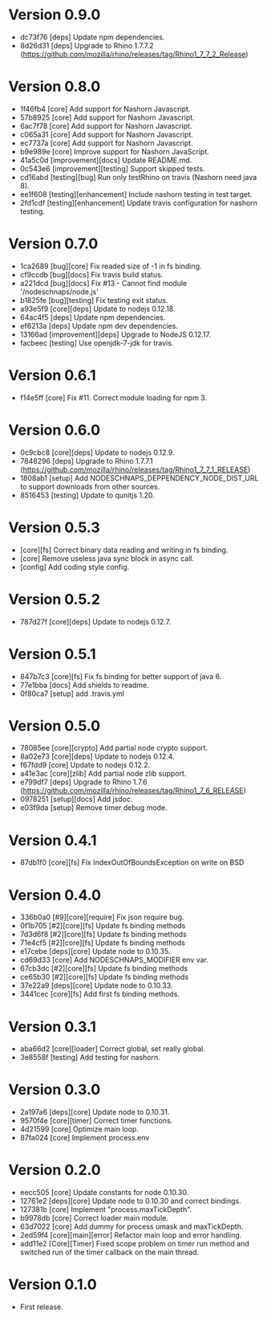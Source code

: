# Version 0.9.0
* dc73f76 [deps] Update npm dependencies.
* 8d26d31 [deps] Upgrade to Rhino 1.7.7.2 (https://github.com/mozilla/rhino/releases/tag/Rhino1_7_7_2_Release)

# Version 0.8.0
* 1f46fb4 [core] Add support for Nashorn Javascript.
* 57b8925 [core] Add support for Nashorn Javascript.
* 6ac7f78 [core] Add support for Nashorn Javascript.
* c065a31 [core] Add support for Nashorn Javascript.
* ec7737a [core] Add support for Nashorn Javascript.
* b9e989e [core] Improve support for Nashorn JavaScript.
* 41a5c0d [improvement][docs] Update README.md.
* 0c543e6 [improvement][testing] Support skipped tests.
* cd16abd [testing][bug] Run only testRhino on travis (Nashorn need java 8).
* ee1f608 [testing][enhancement] Include nashorn testing in test target.
* 2fd1cdf [testing][enhancement] Update travis configuration for nashorn testing.

# Version 0.7.0
* 1ca2689 [bug][core] Fix readed size of -1 in fs binding.
* cf9ccdb [bug][docs] Fix travis build status.
* a221dcd [bug][docs] Fix #13 - Cannot find module '/nodeschnaps/node.js'
* b1825fe [bug][testing] Fix testing exit status.
* a93e5f9 [core][deps] Update to nodejs 0.12.18.
* 64ac4f5 [deps] Update npm dependencies.
* ef6213a [deps] Update npm dev dependencies.
* 13166ad [improvement][deps] Upgrade to NodeJS 0.12.17.
* facbeec [testing] Use openjdk-7-jdk for travis.

# Version 0.6.1
* f14e5ff [core] Fix #11. Correct module loading for npm 3.

# Version 0.6.0
* 0c9cbc8 [core][deps] Update to nodejs 0.12.9.
* 7848296 [deps] Upgrade to Rhino 1.7.7.1 (https://github.com/mozilla/rhino/releases/tag/Rhino1_7_7_1_RELEASE)
* 1808ab1 [setup] Add NODESCHNAPS_DEPPENDENCY_NODE_DIST_URL to support downloads from other sources.
* 8516453 [testing] Update to qunitjs 1.20.

# Version 0.5.3
* [core][fs] Correct binary data reading and writing in fs binding.
* [core] Remove useless java sync block in async call.
* [config] Add coding style config.

# Version 0.5.2
* 787d27f [core][deps] Update to nodejs 0.12.7.

# Version 0.5.1
* 847b7c3 [core][fs] Fix fs binding for better support of java 6.
* 77e1bba [docs] Add shields to readme.
* 0f80ca7 [setup] add .travis.yml

# Version 0.5.0
* 78085ee [core][crypto] Add partial node crypto support.
* 8a02e73 [core][deps] Update to nodejs 0.12.4.
* f67fdd9 [core] Update to nodejs 0.12.2.
* a41e3ac [core][zlib] Add partial node zlib support.
* e799df7 [deps] Upgrade to Rhino 1.7.6 (https://github.com/mozilla/rhino/releases/tag/Rhino1_7_6_RELEASE)
* 0978251 [setup][docs] Add jsdoc.
* e03f9da [setup] Remove timer debug mode.

# Version 0.4.1
* 87db1f0 [core][fs] Fix IndexOutOfBoundsException on write on BSD

# Version 0.4.0
* 336b0a0 [#9][core][require] Fix json require bug.
* 0f1b705 [#2][core][fs] Update fs binding methods
* 7d3d6f8 [#2][core][fs] Update fs binding methods
* 71e4cf5 [#2][core][fs] Update fs binding methods
* e17cebe [deps][core] Update node to 0.10.35.
* cd69d33 [core] Add NODESCHNAPS_MODIFIER env var.
* 67cb3dc [#2][core][fs] Update fs binding methods
* ce65b30 [#2][core][fs] Update fs binding methods
* 37e22a9 [deps][core] Update node to 0.10.33.
* 3441cec [core][fs] Add first fs binding methods.

# Version 0.3.1
* aba66d2 [core][loader] Correct global, set really global.
* 3e8558f [testing] Add testing for nashorn.

# Version 0.3.0
* 2a197a6 [deps][core] Update node to 0.10.31.
* 9570f4e [core][timer] Correct timer functions.
* 4d21599 [core] Optimize main loop.
* 87fa024 [core] Implement process.env

# Version 0.2.0
* eecc505 [core] Update constants for node 0.10.30.
* 12761e2 [deps][core] Update node to 0.10.30 and correct bindings.
* 127381b [core] Implement "process.maxTickDepth".
* b9978db [core] Correct loader main module.
* 63d7022 [core] Add dummy for process umask and maxTickDepth.
* 2ed59f4 [core][main][error] Refactor main loop and error handling.
* add11e2 [Core][Timer] Fixed scope problem on timer run method and switched run of the timer callback on the main thread.

# Version 0.1.0
* First release.
